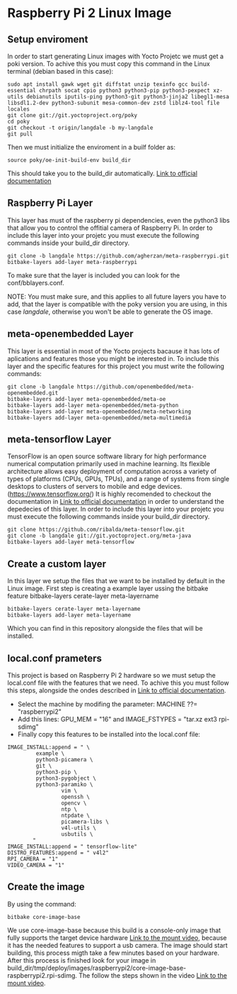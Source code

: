 # Raspberry Pi 2 Linux Image
## Setup enviroment
In order to start generating Linux images with Yocto Projetc we must get a poki version. To achive this you must copy this command in the Linux terminal (debian based in this case):
```
sudo apt install gawk wget git diffstat unzip texinfo gcc build-essential chrpath socat cpio python3 python3-pip python3-pexpect xz-utils debianutils iputils-ping python3-git python3-jinja2 libegl1-mesa libsdl1.2-dev python3-subunit mesa-common-dev zstd liblz4-tool file locales
git clone git://git.yoctoproject.org/poky
cd poky
git checkout -t origin/langdale -b my-langdale
git pull
```
Then we must initialize the enviroment in a builf folder as:
```
source poky/oe-init-build-env build_dir
```
This should take you to the build_dir automatically. [Link to official documentation](https://docs.yoctoproject.org/brief-yoctoprojectqs/index.html)

## Raspberry Pi Layer
This layer has must of the raspberry pi dependencies, even the python3 libs that allow you to control the offitial camera of Raspberry Pi. In order to include this layer into your projetc you must execute the following commands inside your build_dir directory.
```
git clone -b langdale https://github.com/agherzan/meta-raspberrypi.git
bitbake-layers add-layer meta-raspberrypi
```
To make sure that the layer is included you can look for the conf/bblayers.conf.

NOTE: You must make sure, and this applies to all future layers you have to add, that the layer is compatible with the poky version you are using, in this case _langdale_, otherwise you won't be able to generate the OS image.

## meta-openembedded Layer
This layer is essential in most of the Yocto projects bacause it has lots of aplications and features those you might be interested in. To include this layer and the specific features for this project you must write the following commands:
```
git clone -b langdale https://github.com/openembedded/meta-openembedded.git
bitbake-layers add-layer meta-openembedded/meta-oe
bitbake-layers add-layer meta-openembedded/meta-python
bitbake-layers add-layer meta-openembedded/meta-networking
bitbake-layers add-layer meta-openembedded/meta-multimedia
```
## meta-tensorflow Layer
TensorFlow is an open source software library for high performance numerical
computation primarily used in machine learning. Its flexible architecture
allows easy deployment of computation across a variety of types of platforms
(CPUs, GPUs, TPUs), and a range of systems from single desktops to clusters
of servers to mobile and edge devices.
(https://www.tensorflow.org/)
It is highly recomended to checkout the documentation in [Link to official documentation](https://github.com/ribalda/meta-tensorflow) in order to understand the depedecies of this layer. In order to include this layer into your projetc you must execute the following commands inside your build_dir directory.
```
git clone https://github.com/ribalda/meta-tensorflow.git
git clone -b langdale git://git.yoctoproject.org/meta-java
bitbake-layers add-layer meta-tensorflow
```
## Create a custom layer
In this layer we setup the files that we want to be installed by default in the Linux image. First step is creating a example layer ussing the bitbake feature bitbake-layers cerate-layer meta-layername
```
bitbake-layers cerate-layer meta-layername
bitbake-layers add-layer meta-layername
```
Which you can find in this repository alongside the files that will be installed.

## local.conf prameters
This project is based on Raspberry Pi 2 hardware so we must setup the local.conf file with the features that we need. To achive this you must follow this steps, alongside the ondes described in [Link to official documentation](https://docs.yoctoproject.org/brief-yoctoprojectqs/index.html).
- Select the machine by modifing the parameter: MACHINE ??= "raspberrypi2"
- Add this lines: GPU_MEM = "16" and IMAGE_FSTYPES = "tar.xz ext3 rpi-sdimg"
- Finally copy this features to be installed into the local.conf file:
```
IMAGE_INSTALL:append = " \
		 example \
		 python3-picamera \
		 git \
		 python3-pip \
		 python3-pygobject \
		 python3-paramiko \
                 vim \
                 openssh \
                 opencv \ 
                 ntp \
                 ntpdate \
                 picamera-libs \
                 v4l-utils \
                 usbutils \
		"
IMAGE_INSTALL:append = " tensorflow-lite"
DISTRO_FEATURES:append = " v4l2"
RPI_CAMERA = "1"
VIDEO_CAMERA = "1"
```
## Create the image
By using the command:
```
bitbake core-image-base
```
We use core-image-base because this build is a console-only image that fully supports the target device hardware [Link to the mount video](https://docs.yoctoproject.org/ref-manual/images.html), because it has the needed features to support a usb camera. 
The image should start building, this process migth take a few minutes based on your hardware.
After this process is finished look for your image in build_dir/tmp/deploy/images/raspberrypi2/core-image-base-raspberrypi2.rpi-sdimg.
The follow the steps shown in the video [Link to the mount video](https://youtu.be/zVLKPtGCtN4?t=230).

